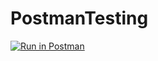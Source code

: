 # PostmanTesting

[![Run in Postman](https://run.pstmn.io/button.svg)](https://app.getpostman.com/run-collection/26425577-8e268f9d-3652-4ddc-8200-9989b81cb5c3?action=collection%2Ffork&collection-url=entityId%3D26425577-8e268f9d-3652-4ddc-8200-9989b81cb5c3%26entityType%3Dcollection%26workspaceId%3D738988cb-d32f-4b21-a366-0e2ae04412e1#?env%5BTestEnvMaster%5D=W3sia2V5IjoiTmFtZSIsInZhbHVlIjoiWU9VUl9OQU1FIiwiZW5hYmxlZCI6dHJ1ZSwidHlwZSI6InNlY3JldCIsInNlc3Npb25WYWx1ZSI6IkphcmVkIiwic2Vzc2lvbkluZGV4IjowfSx7ImtleSI6IkdlbmRlciIsInZhbHVlIjoiWU9VUl9HRU5ERVIiLCJlbmFibGVkIjp0cnVlLCJ0eXBlIjoiZGVmYXVsdCIsInNlc3Npb25WYWx1ZSI6Ik0iLCJzZXNzaW9uSW5kZXgiOjF9XQ==)
